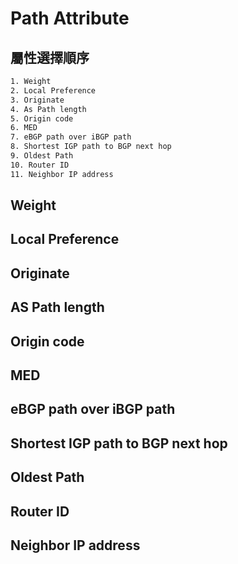 # Path Attribute #

## 屬性選擇順序 ##

```bash
1. Weight 
2. Local Preference
3. Originate 
4. As Path length
5. Origin code 
6. MED
7. eBGP path over iBGP path 
8. Shortest IGP path to BGP next hop
9. Oldest Path 
10. Router ID
11. Neighbor IP address 
```

## Weight ##


## Local Preference ##



## Originate ##



## AS Path length ##



## Origin code ##



## MED ##



## eBGP path over iBGP path ##



## Shortest IGP path to BGP next hop ##



## Oldest Path ##



## Router ID ##



## Neighbor IP address ##
